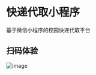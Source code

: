 # 快递代取小程序
基于微信小程序的校园快递代取平台

## 扫码体验
![image](https://user-images.githubusercontent.com/85338646/121575878-6f69bc80-ca5a-11eb-9a3d-d628cc66140e.png)
